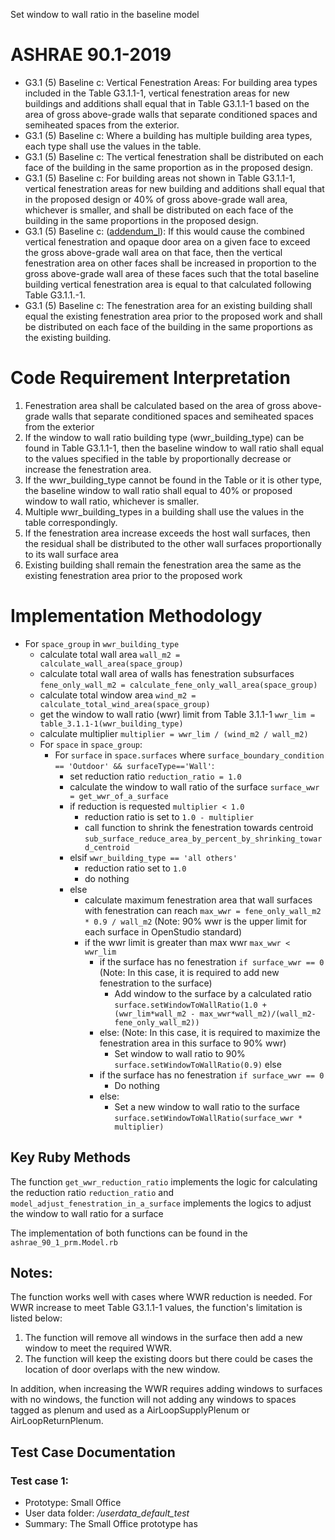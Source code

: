 Set window to wall ratio in the baseline model

# ASHRAE 90.1-2019
- G3.1 (5) Baseline c: Vertical Fenestration Areas: For building area types included in the Table G3.1.1-1, vertical fenestration areas for new buildings and additions shall equal that in Table G3.1.1-1 based on the area of gross above-grade walls that separate conditioned spaces and semiheated spaces from the exterior. 
- G3.1 (5) Baseline c: Where a building has multiple building area types, each type shall use the values in the table. 
- G3.1 (5) Baseline c: The vertical fenestration shall be distributed on each face of the building in the same proportion as in the proposed design. 
- G3.1 (5) Baseline c: For building areas not shown in Table G3.1.1-1, vertical fenestration areas for new building and additions shall equal that in the proposed design or 40% of gross above-grade wall area, whichever is smaller, and shall be distributed on each face of the building in the same proportions in the proposed design.
- G3.1 (5) Baseline c: ([addendum_l](https://www.ashrae.org/file%20library/technical%20resources/standards%20and%20guidelines/standards%20addenda/90_1_2019_l_20201030.pdf)): If this would cause the combined vertical fenestration and opaque door area on a given face to exceed the gross above-grade wall area on that face, then the vertical fenestration area on other faces shall be increased in proportion to the gross above-grade wall area of these faces such that the total baseline building vertical fenestration area is equal to that calculated following Table G3.1.1.-1.
- G3.1 (5) Baseline c: The fenestration area for an existing building shall equal the existing fenestration area prior to the proposed work and shall be distributed on each face of the building in the same proportions as the existing building.

# Code Requirement Interpretation
1. Fenestration area shall be calculated based on the area of gross above-grade walls that separate conditioned spaces and semiheated spaces from the exterior
2. If the window to wall ratio building type (wwr_building_type) can be found in Table G3.1.1-1, then the baseline window to wall ratio shall equal to the values specified in the table by proportionally decrease or increase the fenestration area.
3. If the wwr_building_type cannot be found in the Table or it is other type, the baseline window to wall ratio shall equal to 40% or proposed window to wall ratio, whichever is smaller.
4. Multiple wwr_building_types in a building shall use the values in the table correspondingly.
5. If the fenestration area increase exceeds the host wall surfaces, then the residual shall be distributed to the other wall surfaces proportionally to its wall surface area
6. Existing building shall remain the fenestration area the same as the existing fenestration area prior to the proposed work

# Implementation Methodology
- For `space_group` in `wwr_building_type`
    - calculate total wall area `wall_m2 = calculate_wall_area(space_group)`
    - calculate total wall area of walls has fenestration subsurfaces `fene_only_wall_m2 = calculate_fene_only_wall_area(space_group)`
    - calculate total window area `wind_m2 = calculate_total_wind_area(space_group)`
    - get the window to wall ratio (wwr) limit from Table 3.1.1-1 `wwr_lim = table_3.1.1-1(wwr_building_type)`
    - calculate multiplier `multiplier = wwr_lim / (wind_m2 / wall_m2)`
    - For `space` in `space_group`:
      - For `surface` in `space.surfaces` where `surface_boundary_condition == 'Outdoor' && surfaceType=='Wall'`:
        - set reduction ratio `reduction_ratio = 1.0` 
        - calculate the window to wall ratio of the surface `surface_wwr = get_wwr_of_a_surface`
        - if reduction is requested `multiplier < 1.0`
          - reduction ratio is set to `1.0 - multiplier`
          - call function to shrink the fenestration towards centroid `sub_surface_reduce_area_by_percent_by_shrinking_toward_centroid`
        - elsif `wwr_building_type == 'all others'`
          - reduction ratio set to `1.0`
          - do nothing
        - else
          - calculate maximum fenestration area that wall surfaces with fenestration can reach `max_wwr = fene_only_wall_m2 * 0.9 / wall_m2` (Note: 90% wwr is the upper limit for each surface in OpenStudio standard)
          - if the wwr limit is greater than max wwr `max_wwr < wwr_lim`
            - if the surface has no fenestration `if surface_wwr == 0` (Note: In this case, it is required to add new fenestration to the surface)
              - Add window to the surface by a calculated ratio `surface.setWindowToWallRatio(1.0 + (wwr_lim*wall_m2 - max_wwr*wall_m2)/(wall_m2-fene_only_wall_m2))`
            - else: (Note: In this case, it is required to maximize the fenestration area in this surface to 90% wwr)
              - Set window to wall ratio to 90% `surface.setWindowToWallRatio(0.9)`
          else
            - if the surface has no fenestration `if surface_wwr == 0`
              - Do nothing
            - else:
              - Set a new window to wall ratio to the surface `surface.setWindowToWallRatio(surface_wwr * multiplier)`

## Key Ruby Methods
The function `get_wwr_reduction_ratio` implements the logic for calculating the reduction ratio `reduction_ratio` and `model_adjust_fenestration_in_a_surface` implements the logics to adjust the window to wall ratio for a surface

The implementation of both functions can be found in the `ashrae_90_1_prm.Model.rb`

## Notes:
The function works well with cases where WWR reduction is needed. For WWR increase to meet Table G3.1.1-1 values, the function's limitation is listed below:
1. The function will remove all windows in the surface then add a new window to meet the required WWR.
2. The function will keep the existing doors but there could be cases the location of door overlaps with the new window.

In addition, when increasing the WWR requires adding windows to surfaces with no windows, the function will not adding any windows to spaces tagged as plenum and used as a AirLoopSupplyPlenum or AirLoopReturnPlenum. 

## Test Case Documentation

### Test case 1:
- Prototype: Small Office
- User data folder: */userdata_default_test*
- Summary:
The Small Office prototype has 


        